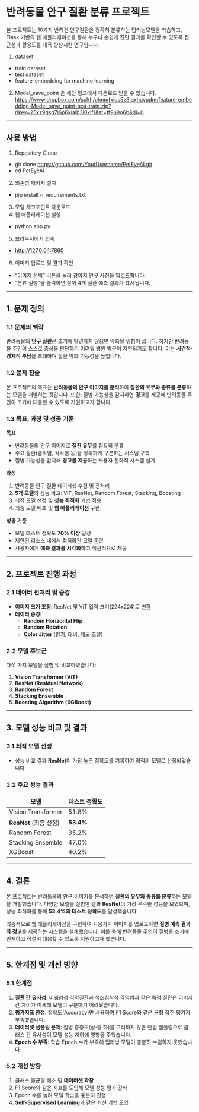 # **반려동물 안구 질환 분류 프로젝트**
본 프로젝트는 10가지 반려견 안구질환을 정확히 분류하는 딥러닝모델을 학습하고, Flask 기반의 웹 애플리케이션을 통해 누구나 손쉽게 진단 결과를 확인할 수 있도록 접근성과 활용도를 대폭 향상시킨 연구입니다.

1. dataset
- train dataset
- test dataset
- feature_embedding for machine learning
2. Model_save_point
은 해당 링크에서 다운로드 받을 수 있습니다.
https://www.dropbox.com/scl/fi/phnmfxios5z3lqxhuvudm/feature_embedding-Model_save_point-test-train.zip?rlkey=25xz9gsg7l6p6klalb3l0klf1&st=ff9u9o6b&dl=0
---


## **사용 방법**
1. Repository Clone
- git clone https://github.com/YourUsername/PetEyeAI.git
- cd PetEyeAI
2. 의존성 패키지 설치
- pip install -r requirements.txt
3. 모델 체크포인트 다운로드
4. 웹 애플리케이션 실행
- python app.py
5. 브라우저에서 접속
- http://127.0.0.1:7860
6. 이미지 업로드 및 결과 확인
- “이미지 선택” 버튼을 눌러 강아지 안구 사진을 업로드합니다.
- “분류 실행”을 클릭하면 상위 4개 질환 예측 결과가 표시됩니다.
---


## **1. 문제 정의**

### **1.1 문제의 맥락**  
반려동물의 **안구 질환**은 조기에 발견하지 않으면 악화될 위험이 큽니다. 하지만 반려동물 주인이 스스로 증상을 판단하기 어려워 병원 방문이 지연되기도 합니다. 이는 **시간적·경제적 부담**을 초래하며 질환 악화 가능성을 높입니다.

### **1.2 문제 진술**  
본 프로젝트의 목표는 **반려동물의 안구 이미지를 분석**하여 **질환의 유무와 종류를 분류**하는 모델을 개발하는 것입니다. 또한, 질병 가능성을 감지하면 **경고**를 제공해 반려동물 주인이 조기에 대응할 수 있도록 지원하고자 합니다.

### **1.3 목표, 과정 및 성공 기준**  

**목표**  
- 반려동물의 안구 이미지로 **질환 유무**를 정확히 분류  
- 주요 질환(결막염, 각막염 등)을 정확하게 구분하는 시스템 구축  
- 질병 가능성을 감지해 **경고를 제공**하는 사용자 친화적 시스템 설계  

**과정**  
1. 반려동물 안구 질환 데이터셋 수집 및 전처리  
2. **5개 모델**의 성능 비교: ViT, ResNet, Random Forest, Stacking, Boosting  
3. 최적 모델 선정 및 **성능 최적화** 기법 적용  
4. 최종 모델 배포 및 **웹 애플리케이션** 구현  

**성공 기준**  
- 모델 테스트 정확도 **70% 이상** 달성  
- 제한된 리소스 내에서 최적화된 모델 훈련  
- 사용자에게 **예측 결과를 시각화**하고 직관적으로 제공  

---

## **2. 프로젝트 진행 과정**

### **2.1 데이터 전처리 및 증강**  
- **이미지 크기 조정**: ResNet 및 ViT 입력 크기(224x224)로 변환  
- **데이터 증강**:  
   - **Random Horizontal Flip**  
   - **Random Rotation**  
   - **Color Jitter** (밝기, 대비, 채도 조절)  

### **2.2 모델 후보군**  
다섯 가지 모델을 실험 및 비교하였습니다:  
1. **Vision Transformer (ViT)**  
2. **ResNet (Residual Network)**  
3. **Random Forest**  
4. **Stacking Ensemble**  
5. **Boosting Algorithm (XGBoost)**  

---

## **3. 모델 성능 비교 및 결과**

### **3.1 최적 모델 선정**  
- 성능 비교 결과 **ResNet**이 가장 높은 정확도를 기록하여 최적의 모델로 선정되었습니다.  

### **3.2 주요 성능 결과**  
| **모델**            | **테스트 정확도** |  
|---------------------|-----------------|  
| Vision Transformer  | 51.8%            |  
| **ResNet** (최종 선정) | **53.4%**        |  
| Random Forest       | 35.2%            |  
| Stacking Ensemble   | 47.0%            |  
| XGBoost             | 40.2%            |  

---

## **4. 결론**  
본 프로젝트는 반려동물의 안구 이미지를 분석하여 **질환의 유무와 종류를 분류**하는 모델을 개발했습니다. 다양한 모델을 실험한 결과 **ResNet**이 가장 우수한 성능을 보였으며, 성능 최적화를 통해 **53.4%의 테스트 정확도**를 달성했습니다.  

최종적으로 웹 애플리케이션을 구현하여 사용자가 이미지를 업로드하면 **질병 예측 결과와 경고**를 제공하는 시스템을 설계했습니다. 이를 통해 반려동물 주인이 질병을 조기에 인지하고 적절히 대응할 수 있도록 지원하고자 했습니다.

---

## **5. 한계점 및 개선 방향**

### **5.1 한계점**  
1. **질환 간 유사성**: 비궤양성 각막질환과 색소침착성 각막염과 같은 특정 질환은 이미지 간 차이가 미세해 모델이 구분하기 어려웠습니다.  
2. **평가지표 한정**: 정확도(Accuracy)만 사용하여 F1 Score와 같은 균형 잡힌 평가가 부족했습니다.  
3. **데이터셋 샘플링 문제**: 질병 중증도(상·중·하)를 고려하지 않은 랜덤 샘플링으로 클래스 간 유사성이 모델 성능 저하에 영향을 주었습니다.  
4. **Epoch 수 부족**: 학습 Epoch 수가 부족해 딥러닝 모델이 충분히 수렴하지 못했습니다.  

### **5.2 개선 방향**  
1. 클래스 불균형 해소 및 **데이터셋 확장**  
2. F1 Score와 같은 지표를 도입해 모델 성능 평가 강화  
3. Epoch 수를 늘려 모델 학습을 충분히 진행  
4. **Self-Supervised Learning**과 같은 최신 기법 도입  

